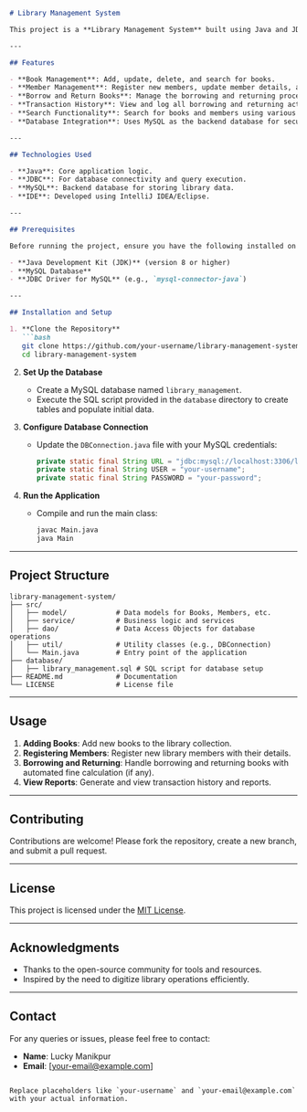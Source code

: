 ```markdown
# Library Management System

This project is a **Library Management System** built using Java and JDBC (Java Database Connectivity). It allows users to manage a library's books, members, and transactions. The system is designed for small to medium-sized libraries and ensures efficient tracking of books and borrowing activities.

---

## Features

- **Book Management**: Add, update, delete, and search for books.
- **Member Management**: Register new members, update member details, and view member information.
- **Borrow and Return Books**: Manage the borrowing and returning process with automated due date calculations.
- **Transaction History**: View and log all borrowing and returning activities.
- **Search Functionality**: Search for books and members using various filters (e.g., title, author, ID).
- **Database Integration**: Uses MySQL as the backend database for secure and efficient data storage.

---

## Technologies Used

- **Java**: Core application logic.
- **JDBC**: For database connectivity and query execution.
- **MySQL**: Backend database for storing library data.
- **IDE**: Developed using IntelliJ IDEA/Eclipse.

---

## Prerequisites

Before running the project, ensure you have the following installed on your system:

- **Java Development Kit (JDK)** (version 8 or higher)
- **MySQL Database**
- **JDBC Driver for MySQL** (e.g., `mysql-connector-java`)

---

## Installation and Setup

1. **Clone the Repository**
   ```bash
   git clone https://github.com/your-username/library-management-system.git
   cd library-management-system
   ```

2. **Set Up the Database**
   - Create a MySQL database named `library_management`.
   - Execute the SQL script provided in the `database` directory to create tables and populate initial data.

3. **Configure Database Connection**
   - Update the `DBConnection.java` file with your MySQL credentials:
     ```java
     private static final String URL = "jdbc:mysql://localhost:3306/library_management";
     private static final String USER = "your-username";
     private static final String PASSWORD = "your-password";
     ```

4. **Run the Application**
   - Compile and run the main class:
     ```bash
     javac Main.java
     java Main
     ```

---

## Project Structure

```
library-management-system/
├── src/
│   ├── model/            # Data models for Books, Members, etc.
│   ├── service/          # Business logic and services
│   ├── dao/              # Data Access Objects for database operations
│   ├── util/             # Utility classes (e.g., DBConnection)
│   └── Main.java         # Entry point of the application
├── database/
│   ├── library_management.sql # SQL script for database setup
├── README.md             # Documentation
└── LICENSE               # License file
```

---

## Usage

1. **Adding Books**: Add new books to the library collection.
2. **Registering Members**: Register new library members with their details.
3. **Borrowing and Returning**: Handle borrowing and returning books with automated fine calculation (if any).
4. **View Reports**: Generate and view transaction history and reports.

---

## Contributing

Contributions are welcome! Please fork the repository, create a new branch, and submit a pull request.

---

## License

This project is licensed under the [MIT License](LICENSE).

---

## Acknowledgments

- Thanks to the open-source community for tools and resources.
- Inspired by the need to digitize library operations efficiently.

---

## Contact

For any queries or issues, please feel free to contact:
- **Name**: Lucky Manikpur
- **Email**: [your-email@example.com]
```

Replace placeholders like `your-username` and `your-email@example.com` with your actual information.
